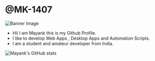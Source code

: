 # @MK-1407

![Banner Image](https://img.freepik.com/free-vector/science-project-twitch-banner_23-2150894772.jpg?w=996&t=st=1711030438~exp=1711031038~hmac=ea0a42cf9cc31c1ca5ae59edcb47cfeab18036c330804104a6c33bd0e8a33956)

- Hii I am Mayank this is my Github Profile.
- I like to develop Web Apps , Desktop Apps and Automation Scripts.
- I am a student and amateur developer from India.

![Mayank's GitHub stats](https://github-readme-stats.vercel.app/api?username=MK-1407&theme=ambient_gradient&show_icons=true)
